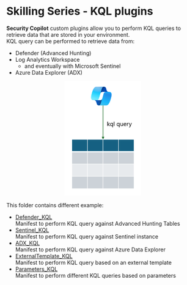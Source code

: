 # Skilling Series - KQL plugins

**Security Copilot** custom plugins allow you to perform KQL queries to retrieve data that are stored in your environment.<br>
KQL query can be performed to retrieve data from:
- Defender (Advanced Hunting)
- Log Analytics Workspace
  - and eventually with Microsoft Sentinel
- Azure Data Explorer (ADX)

<div align="center">
  <img src="https://github.com/mariocuomo/Experimenting-With-Security-Copilot/blob/main/img/KQL%20plugins.png" width="200"> </img>
</div>


This folder contains different example:
- [Defender_KQL](https://github.com/mariocuomo/Experimenting-With-Security-Copilot/tree/main/skilling%20series/Day%201%20-%20KQL/Defender_KQL) <br>
  Manifest to perform KQL query against Advanced Hunting Tables
- [Sentinel_KQL](https://github.com/mariocuomo/Experimenting-With-Security-Copilot/tree/main/skilling%20series/Day%201%20-%20KQL/Sentinel_KQL) <br>
  Manifest to perform KQL query against Sentinel instance
- [ADX_KQL](https://github.com/mariocuomo/Experimenting-With-Security-Copilot/tree/main/skilling%20series/Day%201%20-%20KQL/ADX_KQL) <br>
  Manifest to perform KQL query against Azure Data Explorer
- [ExternalTemplate_KQL](https://github.com/mariocuomo/Experimenting-With-Security-Copilot/tree/main/skilling%20series/Day%201%20-%20KQL/ExternalTemplate_KQL) <br>
  Manifest to perform KQL query based on an external template
- [Parameters_KQL](https://github.com/mariocuomo/Experimenting-With-Security-Copilot/tree/main/skilling%20series/Day%201%20-%20KQL/Parameters_KQL) <br>
  Manifest to perform different KQL queries based on parameters


